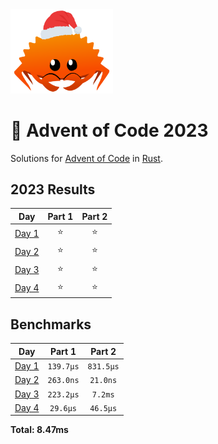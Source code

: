 <img src="./.assets/christmas_ferris.png" width="164">

# 🎄 Advent of Code 2023

Solutions for [Advent of Code](https://adventofcode.com/) in [Rust](https://www.rust-lang.org/).

<!--- advent_readme_stars table --->
## 2023 Results

| Day | Part 1 | Part 2 |
| :---: | :---: | :---: |
| [Day 1](https://adventofcode.com/2023/day/1) | ⭐ | ⭐ |
| [Day 2](https://adventofcode.com/2023/day/2) | ⭐ | ⭐ |
| [Day 3](https://adventofcode.com/2023/day/3) | ⭐ | ⭐ |
| [Day 4](https://adventofcode.com/2023/day/4) | ⭐ | ⭐ |
<!--- advent_readme_stars table --->

<!--- benchmarking table --->

## Benchmarks

|           Day            |  Part 1   |  Part 2   |
| :----------------------: | :-------: | :-------: |
| [Day 1](./src/bin/01.rs) | `139.7µs` | `831.5µs` |
| [Day 2](./src/bin/02.rs) | `263.0ns` | `21.0ns`  |
| [Day 3](./src/bin/03.rs) | `223.2µs` |  `7.2ms`  |
| [Day 4](./src/bin/04.rs) | `29.6µs`  | `46.5µs`  |

**Total: 8.47ms**

<!--- benchmarking table --->
